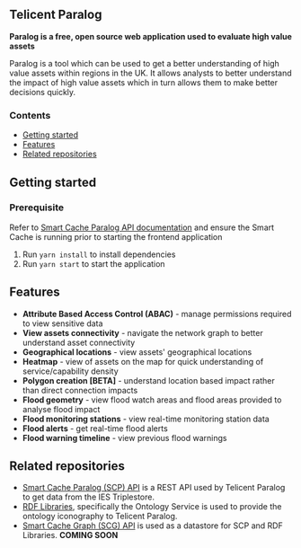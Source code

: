 ## Telicent Paralog

**Paralog is a free, open source web application used to evaluate high value
assets**

Paralog is a tool which can be used to get a better understanding of high value
assets within regions in the UK. It allows analysts to better understand the
impact of high value assets which in turn allows them to make better decisions
quickly.

### Contents

- [Getting started](#getting-started)
- [Features](#features)
- [Related repositories](#related-repositories)

## Getting started

### Prerequisite

Refer to [Smart Cache Paralog API
documentation](https://github.com/telicent-oss/smart-cache-paralog-api/blob/main/README.md)
and ensure the Smart Cache is running prior to starting the frontend application

1. Run `yarn install` to install dependencies
2. Run `yarn start` to start the application

## Features

- **Attribute Based Access Control (ABAC)** - manage permissions required to
  view sensitive data
- **View assets connectivity** - navigate the network graph to better understand
  asset connectivity
- **Geographical locations** - view assets' geographical locations
- **Heatmap** - view of assets on the map for quick understanding of
  service/capability density
- **Polygon creation [BETA]** - understand location based impact rather than
  direct connection impacts
- **Flood geometry** - view flood watch areas and flood areas provided to
  analyse flood impact
- **Flood monitoring stations** - view real-time monitoring station data
- **Flood alerts** - get real-time flood alerts
- **Flood warning timeline** - view previous flood warnings

## Related repositories

- [Smart Cache Paralog (SCP)
  API](https://github.com/Telicent-oss/smart-cache-paralog-api) is a REST API
  used by Telicent Paralog to get data from the IES Triplestore.
- [RDF Libraries](https://github.com/Telicent-oss/rdf-libraries), specifically
  the Ontology Service is used to provide the ontology iconography to Telicent
  Paralog.
- [Smart Cache Graph (SCG) API](https://github.com/Telicent-oss/smart-cache-graph-api)
  is used as a datastore for SCP and RDF Libraries. **COMING SOON**
